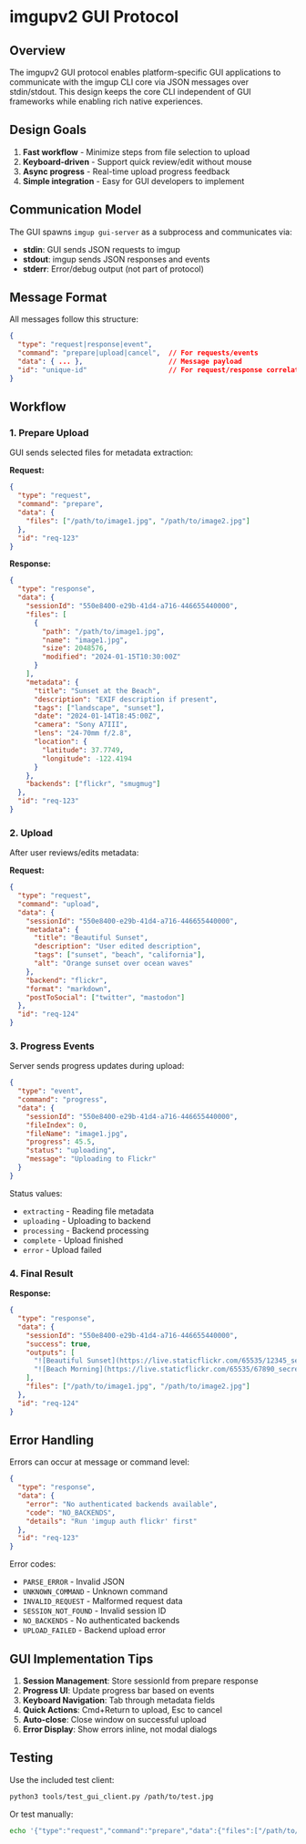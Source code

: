 # imgupv2 GUI Protocol

## Overview

The imgupv2 GUI protocol enables platform-specific GUI applications to communicate with the imgup CLI core via JSON messages over stdin/stdout. This design keeps the core CLI independent of GUI frameworks while enabling rich native experiences.

## Design Goals

1. **Fast workflow** - Minimize steps from file selection to upload
2. **Keyboard-driven** - Support quick review/edit without mouse
3. **Async progress** - Real-time upload progress feedback
4. **Simple integration** - Easy for GUI developers to implement

## Communication Model

The GUI spawns `imgup gui-server` as a subprocess and communicates via:
- **stdin**: GUI sends JSON requests to imgup
- **stdout**: imgup sends JSON responses and events
- **stderr**: Error/debug output (not part of protocol)

## Message Format

All messages follow this structure:

```json
{
  "type": "request|response|event",
  "command": "prepare|upload|cancel",  // For requests/events
  "data": { ... },                     // Message payload
  "id": "unique-id"                    // For request/response correlation
}
```

## Workflow

### 1. Prepare Upload

GUI sends selected files for metadata extraction:

**Request:**
```json
{
  "type": "request",
  "command": "prepare",
  "data": {
    "files": ["/path/to/image1.jpg", "/path/to/image2.jpg"]
  },
  "id": "req-123"
}
```

**Response:**
```json
{
  "type": "response",
  "data": {
    "sessionId": "550e8400-e29b-41d4-a716-446655440000",
    "files": [
      {
        "path": "/path/to/image1.jpg",
        "name": "image1.jpg",
        "size": 2048576,
        "modified": "2024-01-15T10:30:00Z"
      }
    ],
    "metadata": {
      "title": "Sunset at the Beach",
      "description": "EXIF description if present",
      "tags": ["landscape", "sunset"],
      "date": "2024-01-14T18:45:00Z",
      "camera": "Sony A7III",
      "lens": "24-70mm f/2.8",
      "location": {
        "latitude": 37.7749,
        "longitude": -122.4194
      }
    },
    "backends": ["flickr", "smugmug"]
  },
  "id": "req-123"
}
```

### 2. Upload

After user reviews/edits metadata:

**Request:**
```json
{
  "type": "request",
  "command": "upload",
  "data": {
    "sessionId": "550e8400-e29b-41d4-a716-446655440000",
    "metadata": {
      "title": "Beautiful Sunset",
      "description": "User edited description",
      "tags": ["sunset", "beach", "california"],
      "alt": "Orange sunset over ocean waves"
    },
    "backend": "flickr",
    "format": "markdown",
    "postToSocial": ["twitter", "mastodon"]
  },
  "id": "req-124"
}
```

### 3. Progress Events

Server sends progress updates during upload:

```json
{
  "type": "event",
  "command": "progress",
  "data": {
    "sessionId": "550e8400-e29b-41d4-a716-446655440000",
    "fileIndex": 0,
    "fileName": "image1.jpg",
    "progress": 45.5,
    "status": "uploading",
    "message": "Uploading to Flickr"
  }
}
```

Status values:
- `extracting` - Reading file metadata
- `uploading` - Uploading to backend
- `processing` - Backend processing
- `complete` - Upload finished
- `error` - Upload failed

### 4. Final Result

**Response:**
```json
{
  "type": "response",
  "data": {
    "sessionId": "550e8400-e29b-41d4-a716-446655440000",
    "success": true,
    "outputs": [
      "![Beautiful Sunset](https://live.staticflickr.com/65535/12345_secret_c.jpg)",
      "![Beach Morning](https://live.staticflickr.com/65535/67890_secret_c.jpg)"
    ],
    "files": ["/path/to/image1.jpg", "/path/to/image2.jpg"]
  },
  "id": "req-124"
}
```

## Error Handling

Errors can occur at message or command level:

```json
{
  "type": "response",
  "data": {
    "error": "No authenticated backends available",
    "code": "NO_BACKENDS",
    "details": "Run 'imgup auth flickr' first"
  },
  "id": "req-123"
}
```

Error codes:
- `PARSE_ERROR` - Invalid JSON
- `UNKNOWN_COMMAND` - Unknown command
- `INVALID_REQUEST` - Malformed request data
- `SESSION_NOT_FOUND` - Invalid session ID
- `NO_BACKENDS` - No authenticated backends
- `UPLOAD_FAILED` - Backend upload error

## GUI Implementation Tips

1. **Session Management**: Store sessionId from prepare response
2. **Progress UI**: Update progress bar based on events
3. **Keyboard Navigation**: Tab through metadata fields
4. **Quick Actions**: Cmd+Return to upload, Esc to cancel
5. **Auto-close**: Close window on successful upload
6. **Error Display**: Show errors inline, not modal dialogs

## Testing

Use the included test client:

```bash
python3 tools/test_gui_client.py /path/to/test.jpg
```

Or test manually:

```bash
echo '{"type":"request","command":"prepare","data":{"files":["/path/to/test.jpg"]},"id":"1"}' | imgup gui-server
```
